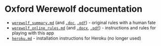 Oxford Werewolf documentation
===

* [`werewolf_summary.md`](werewolf_summary.md) (and [`.doc`](werewolf_summary.doc), [`.pdf`](werewolf_summary.pdf)) - original rules with a human fate
* [`werewolf_online_rules.md`](werewolf_online_rules.md) (and [`.docx`](werewolf_online_rules.docx), [`.pdf`](werewolf_online_rules.pdf)) - instructions and rules for playing with this app
* [`heroku.md`](heroku.md) - installation instructions for Heroku (no longer used)
